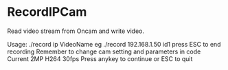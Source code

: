 # RecordIPCam
Read video stream from Oncam and write video.

Usage:
./record ip VideoName
eg ./record 192.168.1.50 id1
press ESC to end recording
Remember to change cam setting and parameters in code
Current 2MP H264 30fps
Press anykey to continue or ESC to quit

